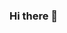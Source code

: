### Hi there 👋

<!--
**ozhadilatri/ozhadilatri** is a ✨ _special_ ✨ repository because its `README.md` (this file) appears on your GitHub profile.


- 🔭 I’m currently studying at telkom university
- 🌱 I’m currently learning python
- 🤔 I’m looking for help with python
- 💬 Ask me about anything
- 📫 How to reach me: ozhadilatri@student.telkomuniversity.ac.id
- 😄 Pronouns: she/her
- ⚡ Fun fact: i'm a beginner
-->
